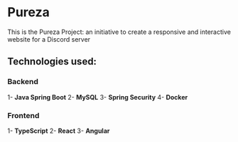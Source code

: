 # Pureza
This is the Pureza Project: an initiative to create a responsive and interactive website for a Discord server

## Technologies used:
### Backend
1- **Java Spring Boot**
2- **MySQL**
3- **Spring Security**
4- **Docker**

### Frontend
1- **TypeScript**
2- **React**
3- **Angular**

